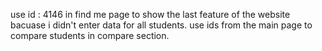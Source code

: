 



use id : 4146 in find me page to show the last feature of the website bacuase i didn't enter data for all students.
use ids from the main page to compare students in compare section.

